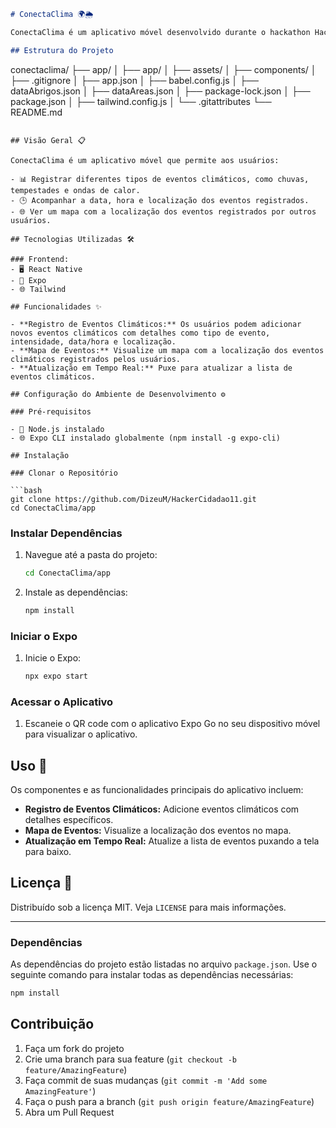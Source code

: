 ```markdown
# ConectaClima 🌍🌦️

ConectaClima é um aplicativo móvel desenvolvido durante o hackathon Hacker Cidadão. Ele permite que os usuários registrem e acompanhem eventos climáticos em suas regiões, promovendo a conscientização e a adaptação às mudanças climáticas.

## Estrutura do Projeto

```
conectaclima/
├── app/
│   ├── app/
│   ├── assets/
│   ├── components/
│   ├── .gitignore
│   ├── app.json
│   ├── babel.config.js
│   ├── dataAbrigos.json
│   ├── dataAreas.json
│   ├── package-lock.json
│   ├── package.json
│   ├── tailwind.config.js
│   └── .gitattributes
└── README.md
```

## Visão Geral 📋

ConectaClima é um aplicativo móvel que permite aos usuários:

- 📊 Registrar diferentes tipos de eventos climáticos, como chuvas, tempestades e ondas de calor.
- 🕒 Acompanhar a data, hora e localização dos eventos registrados.
- 🌐 Ver um mapa com a localização dos eventos registrados por outros usuários.

## Tecnologias Utilizadas 🛠️

### Frontend:
- 🖥️ React Native
- 📱 Expo
- 🌐 Tailwind

## Funcionalidades ✨

- **Registro de Eventos Climáticos:** Os usuários podem adicionar novos eventos climáticos com detalhes como tipo de evento, intensidade, data/hora e localização.
- **Mapa de Eventos:** Visualize um mapa com a localização dos eventos climáticos registrados pelos usuários.
- **Atualização em Tempo Real:** Puxe para atualizar a lista de eventos climáticos.

## Configuração do Ambiente de Desenvolvimento ⚙️

### Pré-requisitos

- 🔄 Node.js instalado
- 🌐 Expo CLI instalado globalmente (npm install -g expo-cli)

## Instalação

### Clonar o Repositório

```bash
git clone https://github.com/DizeuM/HackerCidadao11.git
cd ConectaClima/app
```

### Instalar Dependências

1. Navegue até a pasta do projeto:
    ```bash
    cd ConectaClima/app
    ```

2. Instale as dependências:
    ```bash
    npm install
    ```

### Iniciar o Expo

1. Inicie o Expo:
    ```bash
    npx expo start
    ```

### Acessar o Aplicativo

1. Escaneie o QR code com o aplicativo Expo Go no seu dispositivo móvel para visualizar o aplicativo.

## Uso 🚀

Os componentes e as funcionalidades principais do aplicativo incluem:

- **Registro de Eventos Climáticos:** Adicione eventos climáticos com detalhes específicos.
- **Mapa de Eventos:** Visualize a localização dos eventos no mapa.
- **Atualização em Tempo Real:** Atualize a lista de eventos puxando a tela para baixo.

## Licença 📄

Distribuído sob a licença MIT. Veja `LICENSE` para mais informações.

---

### Dependências

As dependências do projeto estão listadas no arquivo `package.json`. Use o seguinte comando para instalar todas as dependências necessárias:

```bash
npm install
```

## Contribuição

1. Faça um fork do projeto
2. Crie uma branch para sua feature (`git checkout -b feature/AmazingFeature`)
3. Faça commit de suas mudanças (`git commit -m 'Add some AmazingFeature'`)
4. Faça o push para a branch (`git push origin feature/AmazingFeature`)
5. Abra um Pull Request

```
